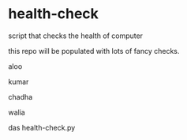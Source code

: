 # health-check
script that checks the health of computer

this repo will be populated with lots of fancy checks.

aloo

kumar

chadha

walia

das
health-check.py

